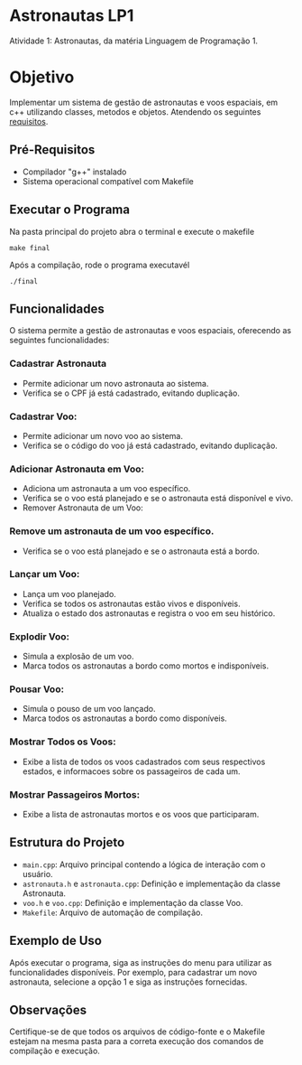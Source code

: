 # Astronautas LP1
Atividade 1: Astronautas, da matéria Linguagem de Programação 1.

# Objetivo
Implementar um sistema de gestão de astronautas e voos espaciais, em c++ utilizando classes, metodos e objetos. Atendendo os seguintes [requisitos](https://docs.google.com/document/d/1W9hH12mJCvyrJxH0JxaaUVHQdLYGfK461puEwYUkwtg/edit).

## Pré-Requisitos
- Compilador "g++" instalado
- Sistema operacional compatível com Makefile

## Executar o Programa
Na pasta principal do projeto abra o terminal e execute o makefile 
```
make final
```
Após a compilação, rode o programa executavél

```
./final
```

## Funcionalidades 
O sistema permite a gestão de astronautas e voos espaciais, oferecendo as seguintes funcionalidades:

### Cadastrar Astronauta
- Permite adicionar um novo astronauta ao sistema.
- Verifica se o CPF já está cadastrado, evitando duplicação.

### Cadastrar Voo:
- Permite adicionar um novo voo ao sistema.
- Verifica se o código do voo já está cadastrado, evitando duplicação.

### Adicionar Astronauta em Voo:
- Adiciona um astronauta a um voo específico.
- Verifica se o voo está planejado e se o astronauta está disponível e vivo.
- Remover Astronauta de um Voo:

### Remove um astronauta de um voo específico.
- Verifica se o voo está planejado e se o astronauta está a bordo.

### Lançar um Voo:
- Lança um voo planejado.
- Verifica se todos os astronautas estão vivos e disponíveis.
- Atualiza o estado dos astronautas e registra o voo em seu histórico.

### Explodir Voo:
- Simula a explosão de um voo.
- Marca todos os astronautas a bordo como mortos e indisponíveis.

### Pousar Voo:
- Simula o pouso de um voo lançado.
- Marca todos os astronautas a bordo como disponíveis.

### Mostrar Todos os Voos:
- Exibe a lista de todos os voos cadastrados com seus respectivos estados, e informacoes sobre os passageiros de cada um.


### Mostrar Passageiros Mortos:
- Exibe a lista de astronautas mortos e os voos que participaram.

## Estrutura do Projeto
- ```main.cpp```: Arquivo principal contendo a lógica de interação com o usuário.
- ```astronauta.h``` e ```astronauta.cpp```: Definição e implementação da classe Astronauta.
- ```voo.h``` e ```voo.cpp```: Definição e implementação da classe Voo.
- ```Makefile```: Arquivo de automação de compilação.

## Exemplo de Uso
Após executar o programa, siga as instruções do menu para utilizar as funcionalidades disponíveis. Por exemplo, para cadastrar um novo astronauta, selecione a opção 1 e siga as instruções fornecidas.

## Observações
Certifique-se de que todos os arquivos de código-fonte e o Makefile estejam na mesma pasta para a correta execução dos comandos de compilação e execução.


